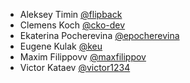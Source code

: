 * Aleksey Timin [@flipback](https://github.com/flipback)
* Clemens Koch [@cko-dev](https://github.com/cko-dev)
* Ekaterina Pocherevina [@epocherevina](https://github.com/EkaterinaPocherevina)
* Eugene Kulak [@keu](https://github.com/keu)
* Maxim Filippovv [@maxfilippov](https://github.com/maxfilippov)
* Victor Kataev [@victor1234](https://github.com/victor1234)
